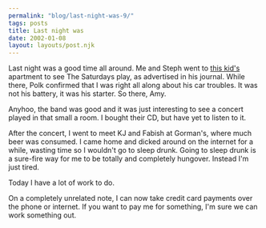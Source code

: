 ```yaml
---
permalink: "blog/last-night-was-9/"
tags: posts
title: Last night was
date: 2002-01-08
layout: layouts/post.njk
---
```


Last night was a good time all around. Me and Steph went to [this kid's][1] apartment to see The Saturdays play, as advertised in his journal. While there, Polk confirmed that I was right all along about his car troubles. It was not his battery, it was his starter. So there, Amy.

Anyhoo, the band was good and it was just interesting to see a concert played in that small a room. I bought their CD, but have yet to listen to it. 

After the concert, I went to meet KJ and Fabish at Gorman's, where much beer was consumed. I came home and dicked around on the internet for a while, wasting time so I wouldn't go to sleep drunk. Going to sleep drunk is a sure-fire way for me to be totally and completely hungover. Instead I'm just tired.

Today I have a lot of work to do. 

On a completely unrelated note, I can now take credit card payments over the phone or internet. If you want to pay me for something, I'm sure we can work something out.

 [1]: http://www.livejournal.com/users/rad_jose